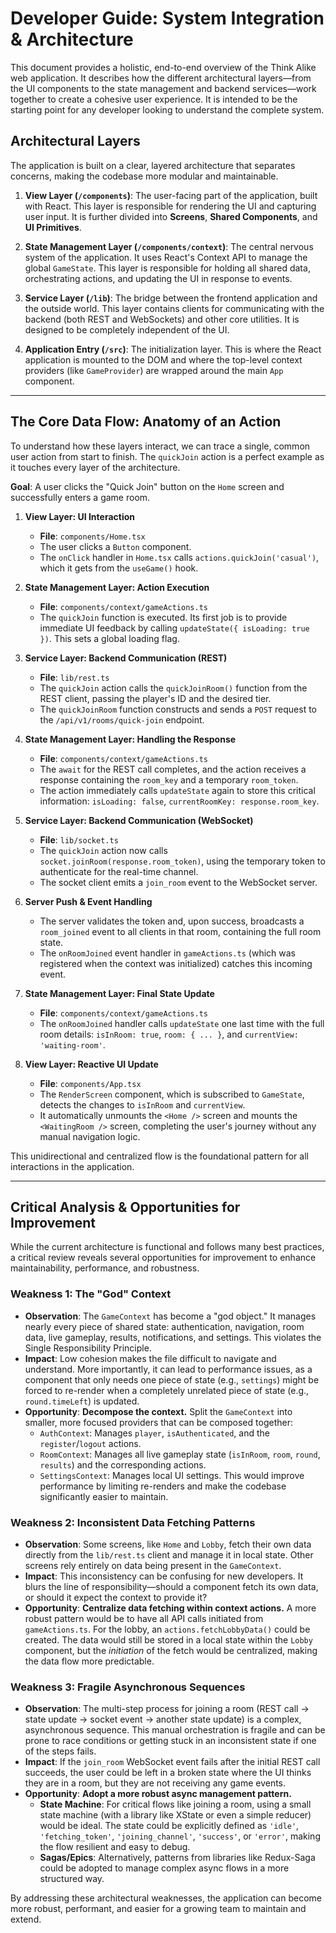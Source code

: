 # Developer Guide: System Integration & Architecture

This document provides a holistic, end-to-end overview of the Think Alike web application. It describes how the different architectural layers—from the UI components to the state management and backend services—work together to create a cohesive user experience. It is intended to be the starting point for any developer looking to understand the complete system.

## Architectural Layers

The application is built on a clear, layered architecture that separates concerns, making the codebase more modular and maintainable.

1.  **View Layer (`/components`)**: The user-facing part of the application, built with React. This layer is responsible for rendering the UI and capturing user input. It is further divided into **Screens**, **Shared Components**, and **UI Primitives**.

2.  **State Management Layer (`/components/context`)**: The central nervous system of the application. It uses React's Context API to manage the global `GameState`. This layer is responsible for holding all shared data, orchestrating actions, and updating the UI in response to events.

3.  **Service Layer (`/lib`)**: The bridge between the frontend application and the outside world. This layer contains clients for communicating with the backend (both REST and WebSockets) and other core utilities. It is designed to be completely independent of the UI.

4.  **Application Entry (`/src`)**: The initialization layer. This is where the React application is mounted to the DOM and where the top-level context providers (like `GameProvider`) are wrapped around the main `App` component.

---

## The Core Data Flow: Anatomy of an Action

To understand how these layers interact, we can trace a single, common user action from start to finish. The `quickJoin` action is a perfect example as it touches every layer of the architecture.

**Goal**: A user clicks the "Quick Join" button on the `Home` screen and successfully enters a game room.

1.  **View Layer: UI Interaction**
    -   **File**: `components/Home.tsx`
    -   The user clicks a `Button` component.
    -   The `onClick` handler in `Home.tsx` calls `actions.quickJoin('casual')`, which it gets from the `useGame()` hook.

2.  **State Management Layer: Action Execution**
    -   **File**: `components/context/gameActions.ts`
    -   The `quickJoin` function is executed. Its first job is to provide immediate UI feedback by calling `updateState({ isLoading: true })`. This sets a global loading flag.

3.  **Service Layer: Backend Communication (REST)**
    -   **File**: `lib/rest.ts`
    -   The `quickJoin` action calls the `quickJoinRoom()` function from the REST client, passing the player's ID and the desired tier.
    -   The `quickJoinRoom` function constructs and sends a `POST` request to the `/api/v1/rooms/quick-join` endpoint.

4.  **State Management Layer: Handling the Response**
    -   **File**: `components/context/gameActions.ts`
    -   The `await` for the REST call completes, and the action receives a response containing the `room_key` and a temporary `room_token`.
    -   The action immediately calls `updateState` again to store this critical information: `isLoading: false`, `currentRoomKey: response.room_key`.

5.  **Service Layer: Backend Communication (WebSocket)**
    -   **File**: `lib/socket.ts`
    -   The `quickJoin` action now calls `socket.joinRoom(response.room_token)`, using the temporary token to authenticate for the real-time channel.
    -   The socket client emits a `join_room` event to the WebSocket server.

6.  **Server Push & Event Handling**
    -   The server validates the token and, upon success, broadcasts a `room_joined` event to all clients in that room, containing the full room state.
    -   The `onRoomJoined` event handler in `gameActions.ts` (which was registered when the context was initialized) catches this incoming event.

7.  **State Management Layer: Final State Update**
    -   **File**: `components/context/gameActions.ts`
    -   The `onRoomJoined` handler calls `updateState` one last time with the full room details: `isInRoom: true`, `room: { ... }`, and `currentView: 'waiting-room'`.

8.  **View Layer: Reactive UI Update**
    -   **File**: `components/App.tsx`
    -   The `RenderScreen` component, which is subscribed to `GameState`, detects the changes to `isInRoom` and `currentView`.
    -   It automatically unmounts the `<Home />` screen and mounts the `<WaitingRoom />` screen, completing the user's journey without any manual navigation logic.

This unidirectional and centralized flow is the foundational pattern for all interactions in the application.

---

## Critical Analysis & Opportunities for Improvement

While the current architecture is functional and follows many best practices, a critical review reveals several opportunities for improvement to enhance maintainability, performance, and robustness.

### Weakness 1: The "God" Context

-   **Observation**: The `GameContext` has become a "god object." It manages nearly every piece of shared state: authentication, navigation, room data, live gameplay, results, notifications, and settings. This violates the Single Responsibility Principle.
-   **Impact**: Low cohesion makes the file difficult to navigate and understand. More importantly, it can lead to performance issues, as a component that only needs one piece of state (e.g., `settings`) might be forced to re-render when a completely unrelated piece of state (e.g., `round.timeLeft`) is updated.
-   **Opportunity**: **Decompose the context.** Split the `GameContext` into smaller, more focused providers that can be composed together:
    -   `AuthContext`: Manages `player`, `isAuthenticated`, and the `register`/`logout` actions.
    -   `RoomContext`: Manages all live gameplay state (`isInRoom`, `room`, `round`, `results`) and the corresponding actions.
    -   `SettingsContext`: Manages local UI settings.
    This would improve performance by limiting re-renders and make the codebase significantly easier to maintain.

### Weakness 2: Inconsistent Data Fetching Patterns

-   **Observation**: Some screens, like `Home` and `Lobby`, fetch their own data directly from the `lib/rest.ts` client and manage it in local state. Other screens rely entirely on data being present in the `GameContext`.
-   **Impact**: This inconsistency can be confusing for new developers. It blurs the line of responsibility—should a component fetch its own data, or should it expect the context to provide it?
-   **Opportunity**: **Centralize data fetching within context actions.** A more robust pattern would be to have all API calls initiated from `gameActions.ts`. For the lobby, an `actions.fetchLobbyData()` could be created. The data would still be stored in a local state within the `Lobby` component, but the *initiation* of the fetch would be centralized, making the data flow more predictable.

### Weakness 3: Fragile Asynchronous Sequences

-   **Observation**: The multi-step process for joining a room (REST call -> state update -> socket event -> another state update) is a complex, asynchronous sequence. This manual orchestration is fragile and can be prone to race conditions or getting stuck in an inconsistent state if one of the steps fails.
-   **Impact**: If the `join_room` WebSocket event fails after the initial REST call succeeds, the user could be left in a broken state where the UI thinks they are in a room, but they are not receiving any game events.
-   **Opportunity**: **Adopt a more robust async management pattern.**
    -   **State Machine**: For critical flows like joining a room, using a small state machine (with a library like XState or even a simple reducer) would be ideal. The state could be explicitly defined as `'idle'`, `'fetching_token'`, `'joining_channel'`, `'success'`, or `'error'`, making the flow resilient and easy to debug.
    -   **Sagas/Epics**: Alternatively, patterns from libraries like Redux-Saga could be adopted to manage complex async flows in a more structured way.

By addressing these architectural weaknesses, the application can become more robust, performant, and easier for a growing team to maintain and extend.
